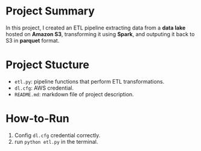 # Project Summary

In this project, I created an ETL pipeline extracting data from a **data lake** hosted on **Amazon S3**, transforming it using **Spark**, and outputing it back to S3 in **parquet** format.

# Project Stucture

- ```etl.py```: pipeline functions that perform ETL transformations.
- ```dl.cfg```: AWS credential.
- ```README.md```: markdown file of project description.

# How-to-Run

1. Config ```dl.cfg``` credential correctly.
2. run ```python etl.py``` in the terminal.